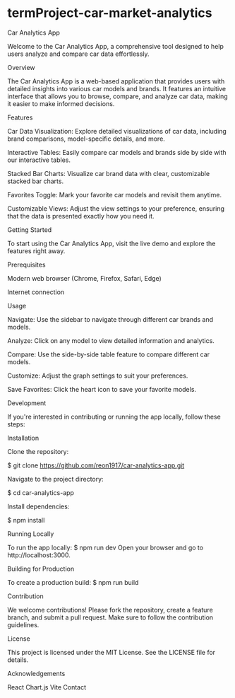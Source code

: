 # termProject-car-market-analytics
Car Analytics App

Welcome to the Car Analytics App, a comprehensive tool designed to help users analyze and compare car data effortlessly.

Overview

The Car Analytics App is a web-based application that provides users with detailed insights into various car models and brands. It features an intuitive interface that allows you to browse, compare, and analyze car data, making it easier to make informed decisions.

Features

Car Data Visualization: Explore detailed visualizations of car data, including brand comparisons, model-specific details, and more.

Interactive Tables: Easily compare car models and brands side by side with our interactive tables.

Stacked Bar Charts: Visualize car brand data with clear, customizable stacked bar charts.

Favorites Toggle: Mark your favorite car models and revisit them anytime.

Customizable Views: Adjust the view settings to your preference, ensuring that the data is presented exactly how you need it.

Getting Started

To start using the Car Analytics App, visit the live demo and explore the features right away.

Prerequisites

Modern web browser (Chrome, Firefox, Safari, Edge)

Internet connection

Usage

Navigate: Use the sidebar to navigate through different car brands and models.

Analyze: Click on any model to view detailed information and analytics.

Compare: Use the side-by-side table feature to compare different car models.

Customize: Adjust the graph settings to suit your preferences.

Save Favorites: Click the heart icon to save your favorite models.

Development

If you're interested in contributing or running the app locally, follow these steps:

Installation

Clone the repository:

$ git clone https://github.com/reon1917/car-analytics-app.git

Navigate to the project directory:

$ cd car-analytics-app

Install dependencies:

$ npm install

Running Locally

To run the app locally:
$ npm run dev
Open your browser and go to http://localhost:3000.

Building for Production

To create a production build:
$ npm run build

Contribution

We welcome contributions! Please fork the repository, create a feature branch, and submit a pull request. Make sure to follow the contribution guidelines.

License

This project is licensed under the MIT License. See the LICENSE file for details.

Acknowledgements

React
Chart.js
Vite
Contact


